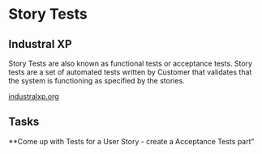 # Story Tests

## Industral XP

Story Tests are also known as functional tests or acceptance tests. Story tests are a set of automated tests written by Customer that validates that the system is functioning as specified by the stories.

[industralxp.org](http://www.industrialxp.org/storyTdd.html)

## Tasks

**Come up with Tests for a User Story - create a Acceptance Tests part"
